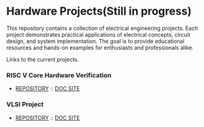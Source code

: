 # Hardware Projects(Still in progress)

This repository contains a collection of electrical engineering projects. Each project demonstrates practical applications of electrical concepts, circuit design, and system implementation. The goal is to provide educational resources and hands-on examples for enthusiasts and professionals alike.

Links to the current projects.
### RISC V Core Hardware Verification
- [REPOSITORY](https://alison0704.github.io/RISC-V-Core/) :: [DOC SITE](https://alison0704.github.io/RISC-V-Core/)
### VLSI Project
- [REPOSITORY](https://alison0704.github.io/VLSI-Project/) :: [DOC SITE](https://alison0704.github.io/RISC-V-Core/)
